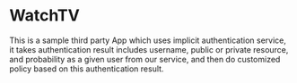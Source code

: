 WatchTV
=====================

This is a sample third party App which uses implicit authentication service, it takes authentication result includes username, 
public or private resource, and probability as a given user from our service, and then do customized policy based on this 
authentication result.
